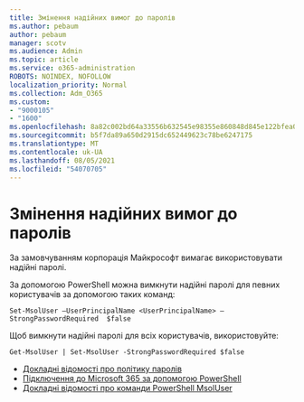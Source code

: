```yaml
---
title: Змінення надійних вимог до паролів
ms.author: pebaum
author: pebaum
manager: scotv
ms.audience: Admin
ms.topic: article
ms.service: o365-administration
ROBOTS: NOINDEX, NOFOLLOW
localization_priority: Normal
ms.collection: Adm_O365
ms.custom:
- "9000105"
- "1600"
ms.openlocfilehash: 8a82c002bd64a33556b632545e98355e860848d845e122bfea06fbc5ee5dcb90
ms.sourcegitcommit: b5f7da89a650d2915dc652449623c78be6247175
ms.translationtype: MT
ms.contentlocale: uk-UA
ms.lasthandoff: 08/05/2021
ms.locfileid: "54070705"
---
```

# <a name="change-strong-password-requirement"></a>Змінення надійних вимог до паролів

За замовчуванням корпорація Майкрософт вимагає використовувати надійні паролі.

За допомогою PowerShell можна вимкнути надійні паролі для певних користувачів за допомогою таких команд:

`Set-MsolUser –UserPrincipalName <UserPrincipalName> –StrongPasswordRequired  $false`

Щоб вимкнути надійні паролі для всіх користувачів, використовуйте:

`Get-MsolUser | Set-MsolUser -StrongPasswordRequired $false`

- [Докладні відомості про політику паролів](https://docs.microsoft.com/azure/active-directory/authentication/concept-sspr-policy#password-policies-that-only-apply-to-cloud-user-accounts)
- [Підключення до Microsoft 365 за допомогою PowerShell](https://docs.microsoft.com/office365/enterprise/powershell/connect-to-office-365-powershell#connect-with-the-microsoft-azure-active-directory-module-for-windows-powershell)
- [Докладні відомості про команди PowerShell MsolUser](https://docs.microsoft.com/powershell/module/msonline/set-msoluser?view=azureadps-1.0)
